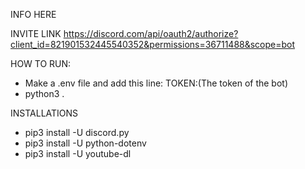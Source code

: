 INFO HERE


INVITE LINK
https://discord.com/api/oauth2/authorize?client_id=821901532445540352&permissions=36711488&scope=bot


HOW TO RUN:
- Make a .env file and add this line: TOKEN:(The token of the bot)
- python3 .

INSTALLATIONS

- pip3 install -U discord.py
- pip3 install -U python-dotenv
- pip3 install -U youtube-dl
